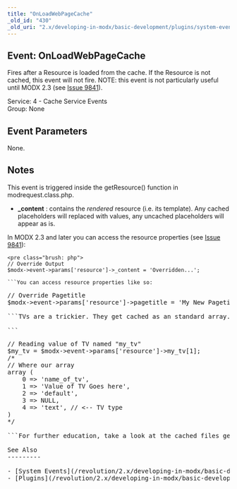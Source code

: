```yaml
---
title: "OnLoadWebPageCache"
_old_id: "430"
_old_uri: "2.x/developing-in-modx/basic-development/plugins/system-events/onloadwebpagecache"
---
```


Event: OnLoadWebPageCache 
--------------------------

Fires after a Resource is loaded from the cache. If the Resource is not cached, this event will not fire. NOTE: this event is not particularly useful until MODX 2.3 (see [Issue 9841](http://bugs.modx.com/issues/9841)).

Service: 4 - Cache Service Events   
Group: None

Event Parameters 
-----------------

None.

Notes 
------

This event is triggered inside the getResource() function in modrequest.class.php.

- **\_content** : contains the _rendered_ resource (i.e. its template). Any cached placeholders will replaced with values, any uncached placeholders will appear as is.

In MODX 2.3 and later you can access the resource properties (see [Issue 9841](http://bugs.modx.com/issues/9841)):

```
<pre class="brush: php">
// Override Output
$modx->event->params['resource']->_content = 'Overridden...';

```You can access resource properties like so:

```
<pre class="brush: php">
// Override Pagetitle
$modx->event->params['resource']->pagetitle = 'My New Pagetitle';

```TVs are a trickier. They get cached as an standard array. For reading and overriding values, you will focus on element 1:

```
<pre class="brush: php">
// Reading value of TV named "my_tv"
$my_tv = $modx->event->params['resource']->my_tv[1];
/*
// Where our array 
array (
    0 => 'name_of_tv',
    1 => 'Value of TV Goes here',
    2 => 'default',
    3 => NULL,
    4 => 'text', // <-- TV type
)
*/

```For further education, take a look at the cached files generated inside the `core/cache/resource/web/resources/` folder.

See Also 
---------

- [System Events](/revolution/2.x/developing-in-modx/basic-development/plugins/system-events "System Events")
- [Plugins](/revolution/2.x/developing-in-modx/basic-development/plugins "Plugins")
